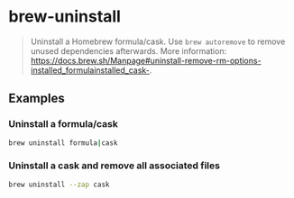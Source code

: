 # brew-uninstall

> Uninstall a Homebrew formula/cask. Use `brew autoremove` to remove unused dependencies afterwards. More information: <https://docs.brew.sh/Manpage#uninstall-remove-rm-options-installed_formulainstalled_cask->.

## Examples

### Uninstall a formula/cask

```bash
brew uninstall formula|cask
```

### Uninstall a cask and remove all associated files

```bash
brew uninstall --zap cask
```
